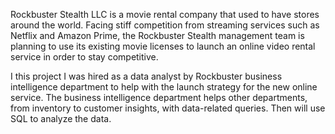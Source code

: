 Rockbuster Stealth LLC is a movie rental company that used to have stores around the
world. Facing stiff competition from streaming services such as Netflix and Amazon Prime,
the Rockbuster Stealth management team is planning to use its existing movie licenses to
launch an online video rental service in order to stay competitive.

I this project I was hired as a data analyst by Rockbuster business intelligence department to help with the launch strategy for the new online service. 
The business intelligence department helps other departments, from inventory to customer insights, with data-related queries. Then will use SQL to analyze the data.
